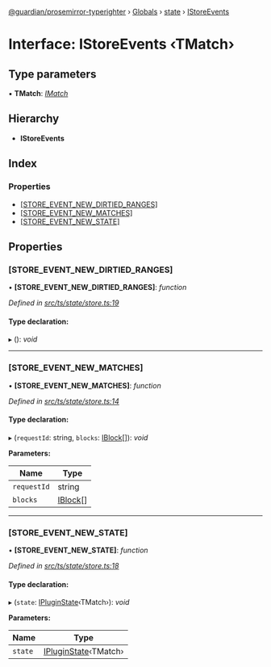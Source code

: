 [@guardian/prosemirror-typerighter](../README.md) › [Globals](../globals.md) › [state](../modules/state.md) › [IStoreEvents](state.istoreevents.md)

# Interface: IStoreEvents ‹**TMatch**›

## Type parameters

▪ **TMatch**: *[IMatch](interfaces.imatch.md)*

## Hierarchy

* **IStoreEvents**

## Index

### Properties

* [[STORE_EVENT_NEW_DIRTIED_RANGES]](state.istoreevents.md#[store_event_new_dirtied_ranges])
* [[STORE_EVENT_NEW_MATCHES]](state.istoreevents.md#[store_event_new_matches])
* [[STORE_EVENT_NEW_STATE]](state.istoreevents.md#[store_event_new_state])

## Properties

###  [STORE_EVENT_NEW_DIRTIED_RANGES]

• **[STORE_EVENT_NEW_DIRTIED_RANGES]**: *function*

*Defined in [src/ts/state/store.ts:19](https://github.com/guardian/prosemirror-typerighter/blob/530a4bd/src/ts/state/store.ts#L19)*

#### Type declaration:

▸ (): *void*

___

###  [STORE_EVENT_NEW_MATCHES]

• **[STORE_EVENT_NEW_MATCHES]**: *function*

*Defined in [src/ts/state/store.ts:14](https://github.com/guardian/prosemirror-typerighter/blob/530a4bd/src/ts/state/store.ts#L14)*

#### Type declaration:

▸ (`requestId`: string, `blocks`: [IBlock](interfaces.iblock.md)[]): *void*

**Parameters:**

Name | Type |
------ | ------ |
`requestId` | string |
`blocks` | [IBlock](interfaces.iblock.md)[] |

___

###  [STORE_EVENT_NEW_STATE]

• **[STORE_EVENT_NEW_STATE]**: *function*

*Defined in [src/ts/state/store.ts:18](https://github.com/guardian/prosemirror-typerighter/blob/530a4bd/src/ts/state/store.ts#L18)*

#### Type declaration:

▸ (`state`: [IPluginState](state.ipluginstate.md)‹TMatch›): *void*

**Parameters:**

Name | Type |
------ | ------ |
`state` | [IPluginState](state.ipluginstate.md)‹TMatch› |
